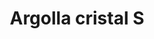 ---
title: Argolla cristal S
date: 
draft: false

# descripcion
description : Argolla cristal chica

materials: Plata 925

color: Cristal

dimensions: 1,5cm

code: 01-11-0071

type: "Aros"

categories: []

price: $2.440,00

price_eftvo: $2.075,00

# Images
# first image will be shown in the product page
images:
  # - image: "images/path_to_image"
  # La ubicacion de las imagenes es imagenes/Aros/Aros.Argollas/01-11-0071-argolla-cristal-s
  - image: "./images/aros/argollas/01-11-0071-argolla-cristal-chica_a.JPG"
  - image: "./images/aros/argollas/01-11-0071-argolla-cristal-chica_b.JPG"
---